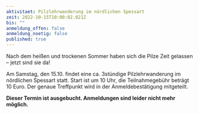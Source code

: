 ```yaml
---
aktivitaet: Pilzlehrwanderung im nördlichen Spessart
zeit: 2022-10-15T10:00:02.021Z
bis: ""
anmeldung_offen: false
anmeldung_noetig: false
published: true
---
```

Nach dem heißen und trockenen Sommer haben sich die Pilze Zeit gelassen – jetzt sind sie da!

Am Samstag, den 15.10. findet eine ca. 3stündige Pilzlehrwanderung im nördlichen Spessart statt. Start ist um 10 Uhr, die Teilnahmegebühr beträgt 10 Euro. Der genaue Treffpunkt wird in der Anmeldebestätigung mitgeteilt.

**Dieser Termin ist ausgebucht. Anmeldungen sind leider nicht mehr möglich.**